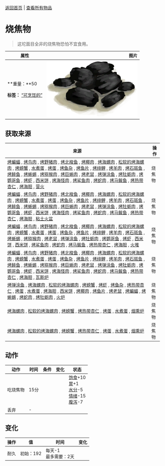 [返回首页](index.md)   |  [查看所有物品](object.md)
# 烧焦物  
> 这坨面目全非的烧焦物恐怕不宜食用。  
  
  属性  |   图片   
 ----  |  ----:   
 **重量：**50<br><br>**标签：**	[“可烹饪的”](tag_Cookable.md)  |  ![](Sprite/Charcoal.png)   
  
## 获取来源  
来源  |  操作  
----  |  ----  
[烤蝙蝠](BatCooked.md) , [烤鸟肉](BirdMeatCooked.md) , [烤野猪肉](BoarMeatCooked.md) , [烤北梭鱼](BonefishCooked.md) , [烤椰肉](CoconutMeatCooked.md) , [烤海螺肉](ConchMeatCooked.md) , [松软的烤海螺肉](ConchMeatSoftCooked.md) , [烤螃蟹](CrabCooked.md) , [水煮蛋](EggBoiled.md) , [烤蛋](EggCooked.md) , [烤鱼杂](FishScrapsCooked.md) , [烤鱼片](FishSlicesCooked.md) , [烤绯鲤](GoatfishCooked.md) , [烤羊肉](GoatMeatCooked.md) , [烤石斑鱼](GrouperMeatCooked.md) , [烤鲱鱼](HerringCooked.md) , [烤蜥蜴](LizardCooked.md) , [烤猕猴肉](MacaqueMeatCooked.md) , [烤巨蜥肉](MonitorMeatCooked.md) , [烤老鼠](MouseCooked.md) , [烤弹涂鱼](MudskipperCooked.md) , [烤牡蛎肉](OysterMeatCooked.md) , [烤鹦哥鱼](ParrotFishCooked.md) , [烤虾](PrawnsCooked.md) , [西米饼](SagoFlatbread.md) , [烤海怪肉](SeahoundCooked.md) , [烤鲨鱼肉](SharkCooked.md) , [烤蛇肉](SnakeCooked.md) , [烤马鲅鱼](ThreadfinCooked.md) , [烤热带杏仁](TropicalAlmondsRoasted.md) , [烤海胆](UrchinMeatCooked.md) , [营火](Campfire.md)  |  烧焦物  
[烤蝙蝠](BatCooked.md) , [烤鸟肉](BirdMeatCooked.md) , [烤野猪肉](BoarMeatCooked.md) , [烤北梭鱼](BonefishCooked.md) , [烤椰肉](CoconutMeatCooked.md) , [烤海螺肉](ConchMeatCooked.md) , [松软的烤海螺肉](ConchMeatSoftCooked.md) , [烤螃蟹](CrabCooked.md) , [水煮蛋](EggBoiled.md) , [烤蛋](EggCooked.md) , [烤鱼杂](FishScrapsCooked.md) , [烤鱼片](FishSlicesCooked.md) , [烤绯鲤](GoatfishCooked.md) , [烤羊肉](GoatMeatCooked.md) , [烤石斑鱼](GrouperMeatCooked.md) , [烤鲱鱼](HerringCooked.md) , [烤蜥蜴](LizardCooked.md) , [烤猕猴肉](MacaqueMeatCooked.md) , [烤巨蜥肉](MonitorMeatCooked.md) , [烤老鼠](MouseCooked.md) , [烤弹涂鱼](MudskipperCooked.md) , [烤牡蛎肉](OysterMeatCooked.md) , [烤鹦哥鱼](ParrotFishCooked.md) , [烤虾](PrawnsCooked.md) , [西米饼](SagoFlatbread.md) , [烤海怪肉](SeahoundCooked.md) , [烤鲨鱼肉](SharkCooked.md) , [烤蛇肉](SnakeCooked.md) , [烤马鲅鱼](ThreadfinCooked.md) , [烤热带杏仁](TropicalAlmondsRoasted.md) , [烤海胆](UrchinMeatCooked.md) , [粘土火盆](ClayFirePit.md)  |  烧焦物  
[烤蝙蝠](BatCooked.md) , [烤鸟肉](BirdMeatCooked.md) , [烤野猪肉](BoarMeatCooked.md) , [烤北梭鱼](BonefishCooked.md) , [烤椰肉](CoconutMeatCooked.md) , [烤海螺肉](ConchMeatCooked.md) , [松软的烤海螺肉](ConchMeatSoftCooked.md) , [烤螃蟹](CrabCooked.md) , [水煮蛋](EggBoiled.md) , [烤蛋](EggCooked.md) , [烤鱼杂](FishScrapsCooked.md) , [烤鱼片](FishSlicesCooked.md) , [烤绯鲤](GoatfishCooked.md) , [烤羊肉](GoatMeatCooked.md) , [烤石斑鱼](GrouperMeatCooked.md) , [烤蜥蜴](LizardCooked.md) , [烤猕猴肉](MacaqueMeatCooked.md) , [烤老鼠](MouseCooked.md) , [烤弹涂鱼](MudskipperCooked.md) , [烤牡蛎肉](OysterMeatCooked.md) , [烤鹦哥鱼](ParrotFishCooked.md) , [烤虾](PrawnsCooked.md) , [西米饼](SagoFlatbread.md) , [西米饼](SagoFlatbread.md) , [烤鲨鱼肉](SharkCooked.md) , [烤蛇肉](SnakeCooked.md) , [烤马鲅鱼](ThreadfinCooked.md) , [烤热带杏仁](TropicalAlmondsRoasted.md) , [烤海胆](UrchinMeatCooked.md) , [火堆](Fire.md)  |  烧焦物  
[烤蝙蝠](BatCooked.md) , [烤鸟肉](BirdMeatCooked.md) , [烤野猪肉](BoarMeatCooked.md) , [烤北梭鱼](BonefishCooked.md) , [烤椰肉](CoconutMeatCooked.md) , [烤海螺肉](ConchMeatCooked.md) , [松软的烤海螺肉](ConchMeatSoftCooked.md) , [烤螃蟹](CrabCooked.md) , [水煮蛋](EggBoiled.md) , [烤蛋](EggCooked.md) , [烤鱼杂](FishScrapsCooked.md) , [烤鱼片](FishSlicesCooked.md) , [烤绯鲤](GoatfishCooked.md) , [烤羊肉](GoatMeatCooked.md) , [烤石斑鱼](GrouperMeatCooked.md) , [烤鲱鱼](HerringCooked.md) , [烤蜥蜴](LizardCooked.md) , [烤猕猴肉](MacaqueMeatCooked.md) , [烤巨蜥肉](MonitorMeatCooked.md) , [烤老鼠](MouseCooked.md) , [烤弹涂鱼](MudskipperCooked.md) , [烤牡蛎肉](OysterMeatCooked.md) , [烤鹦哥鱼](ParrotFishCooked.md) , [烤虾](PrawnsCooked.md) , [西米饼](SagoFlatbread.md) , [烤海怪肉](SeahoundCooked.md) , [烤鲨鱼肉](SharkCooked.md) , [烤蛇肉](SnakeCooked.md) , [烤马鲅鱼](ThreadfinCooked.md) , [烤热带杏仁](TropicalAlmondsRoasted.md) , [烤海胆](UrchinMeatCooked.md) , [瓦斯炉](GasCookerOn.md)  |  烧焦物  
[烤弹涂鱼](MudskipperCooked.md) , [烤海螺肉](ConchMeatCooked.md) , [松软的烤海螺肉](ConchMeatSoftCooked.md) , [烤螃蟹](CrabCooked.md) , [烤虾](PrawnsCooked.md) , [烤鱼杂](FishScrapsCooked.md) , [烤热带杏仁](TropicalAlmondsRoasted.md) , [烤蛋](EggCooked.md) , [水煮蛋](EggBoiled.md) , [烤海胆](UrchinMeatCooked.md) , [西米饼](SagoFlatbread.md) , [烤椰肉](CoconutMeatCooked.md) , [烤鱼片](FishSlicesCooked.md) , [烤老鼠](MouseCooked.md) , [烤蝙蝠](BatCooked.md) , [烤蜥蜴](LizardCooked.md) , [烤蛇肉](SnakeCooked.md) , [烤牡蛎肉](OysterMeatCooked.md) , [火炉](Stove.md)  |  烧焦物  
[烤海螺肉](ConchMeatCooked.md) , [松软的烤海螺肉](ConchMeatSoftCooked.md) , [烤螃蟹](CrabCooked.md) , [烤热带杏仁](TropicalAlmondsRoasted.md) , [烤蛋](EggCooked.md) , [水煮蛋](EggBoiled.md) , [烟熏炉](Smoker.md)  |  烧焦物  
[烤海螺肉](ConchMeatCooked.md) , [松软的烤海螺肉](ConchMeatSoftCooked.md) , [烤螃蟹](CrabCooked.md) , [烤热带杏仁](TropicalAlmondsRoasted.md) , [烤蛋](EggCooked.md) , [水煮蛋](EggBoiled.md) , [烟熏炉](SmokerPlastic.md)  |  烧焦物  
## 动作  
动作  |  时间  |  条件  |  变化  |  状态  
----  |  ----  |  ----  |  ----  |  ----  
吃烧焦物  |  15分  |    |    |  [饱食](Satiation.md)+10<br>[胃](Stomach.md)+1<br>[水分](Hydration.md)-5<br>[情绪](Morale.md)-15<br>[腹泻](Diarrhoea.md)-7  
丢弃  |  -  |    |    |    
## 变化  
操作  |  值  |  时间  |  变化  
----  |  ----  |  ----  |  ----  
耐久  |  初始：192  |  每天-1<br>最多需要：2天  |    
